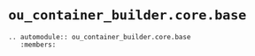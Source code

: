 # `ou_container_builder.core.base`

```{eval-rst}
.. automodule:: ou_container_builder.core.base
   :members:
```
